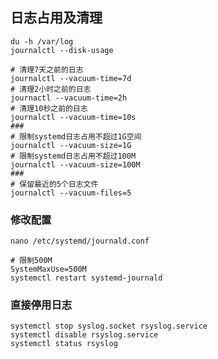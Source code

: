 ## 日志占用及清理   

`du -h /var/log`  
`journalctl --disk-usage`

```
# 清理7天之前的日志
journalctl --vacuum-time=7d
# 清理2小时之前的日志
journactl --vacuum-time=2h
# 清理10秒之前的日志
journalctl --vacuum-time=10s
###
# 限制systemd日志占用不超过1G空间
journalctl --vacuum-size=1G
# 限制systemd日志占用不超过100M
journalctl --vacuum-size=100M
###
# 保留最近的5个日志文件
journalctl --vacuum-files=5
```

### 修改配置
`nano /etc/systemd/journald.conf`

```
# 限制500M
SystemMaxUse=500M
systemctl restart systemd-journald
```


### 直接停用日志
```
systemctl stop syslog.socket rsyslog.service 
systemctl disable rsyslog.service 
systemctl status rsyslog 
```
